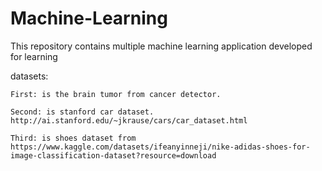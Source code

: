 # Machine-Learning

This repository contains multiple machine learning application developed for learning

datasets:
    
    First: is the brain tumor from cancer detector.
    
    Second: is stanford car dataset. http://ai.stanford.edu/~jkrause/cars/car_dataset.html
    
    Third: is shoes dataset from https://www.kaggle.com/datasets/ifeanyinneji/nike-adidas-shoes-for-image-classification-dataset?resource=download